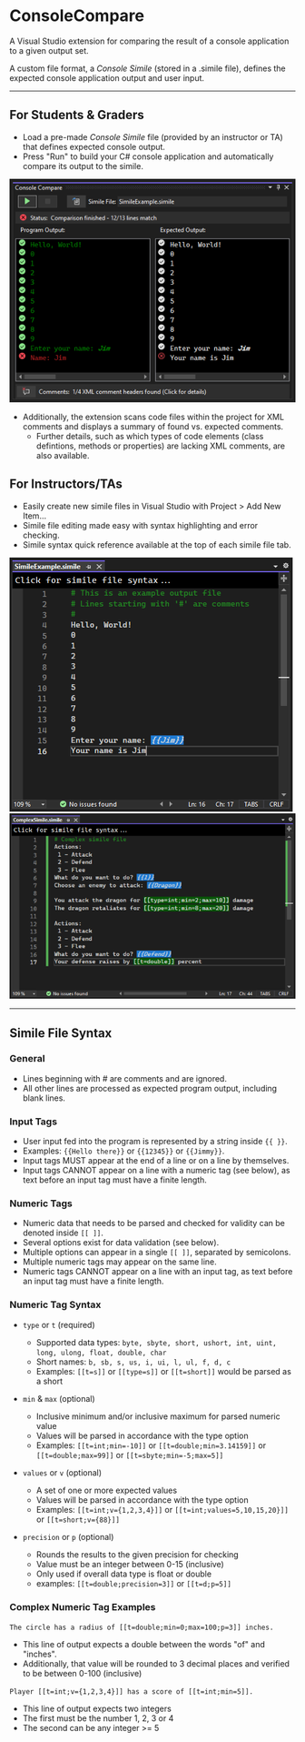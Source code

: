# ConsoleCompare
A Visual Studio extension for comparing the result of a console application to a given output set.

A custom file format, a *Console Simile* (stored in a .simile file), defines the expected console application output and user input.

---

## For Students & Graders
- Load a pre-made *Console Simile* file (provided by an instructor or TA) that defines expected console output.
- Press "Run" to build your C# console application and automatically compare its output to the simile.

![Comparison Example](Screenshots/ComparisonExample.png)

- Additionally, the extension scans code files within the project for XML comments and displays a summary of found vs. expected comments.
    - Further details, such as which types of code elements (class defintions, methods or properties) are lacking XML comments, are also available.

## For Instructors/TAs
- Easily create new simile files in Visual Studio with Project > Add New Item...
- Simile file editing made easy with syntax highlighting and error checking.
- Simile syntax quick reference available at the top of each simile file tab.

![Simile Editor Example](Screenshots/SimileEditorExample.png)
![Simile Editor Complex Example](Screenshots/SimileEditorComplexExample.png)

---

## Simile File Syntax
 
### General
- Lines beginning with # are comments and are ignored.
- All other lines are processed as expected program output, including blank lines.
 
### Input Tags
- User input fed into the program is represented by a string inside `{{ }}`.
- Examples: `{{Hello there}}` or `{{12345}}` or `{{Jimmy}}`.
- Input tags MUST appear at the end of a line or on a line by themselves.
- Input tags CANNOT appear on a line with a numeric tag (see below),
      as text before an input tag must have a finite length.
 
### Numeric Tags
- Numeric data that needs to be parsed and checked for validity can be denoted inside `[[ ]]`.
- Several options exist for data validation (see below).
- Multiple options can appear in a single `[[ ]]`, separated by semicolons.
- Multiple numeric tags may appear on the same line.
- Numeric tags CANNOT appear on a line with an input tag, 
      as text before an input tag must have a finite length.
   
 ### Numeric Tag Syntax
- `type` or `t` (required)
  - Supported data types: `byte, sbyte, short, ushort, int, uint, long, ulong, float, double, char`
  - Short names: `b, sb, s, us, i, ui, l, ul, f, d, c`
  - Examples: `[[t=s]]` or `[[type=s]]` or `[[t=short]]` would be parsed as a short
     
- `min` & `max` (optional)
  - Inclusive minimum and/or inclusive maximum for parsed numeric value
  - Values will be parsed in accordance with the type option
  - Examples: `[[t=int;min=-10]]` or `[[t=double;min=3.14159]]` or `[[t=double;max=99]]` or `[[t=sbyte;min=-5;max=5]]`
     
- `values` or `v` (optional)
  - A set of one or more expected values
  - Values will be parsed in accordance with the type option
  - Examples: `[[t=int;v={1,2,3,4}]]` or `[[t=int;values=5,10,15,20}]]` or `[[t=short;v={88}]]`

- `precision` or `p` (optional)
  - Rounds the results to the given precision for checking
  - Value must be an integer between 0-15 (inclusive)
  - Only used if overall data type is float or double
  - examples: `[[t=double;precision=3]]` or `[[t=d;p=5]]`

### Complex Numeric Tag Examples
`The circle has a radius of [[t=double;min=0;max=100;p=3]] inches.`
- This line of output expects a double between the words "of" and "inches".
- Additionally, that value will be rounded to 3 decimal places and verified to be between 0-100 (inclusive)

`Player [[t=int;v={1,2,3,4}]] has a score of [[t=int;min=5]].`
- This line of output expects two integers
- The first must be the number 1, 2, 3 or 4
- The second can be any integer >= 5